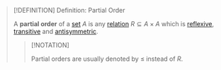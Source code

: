 >[!DEFINITION] Definition: Partial Order
>
>A **partial order** of a [set](../../Set.md) $A$ is any [relation](../../Relations/Relation.md) $R \subseteq A \times A$ which is [reflexive](../../Relations/Reflexivity.md), [transitive](../../Relations/Transitivity.md) and [antisymmetric](../../Relations/Symmetry.md).
>
>>[!NOTATION]
>>
>>Partial orders are usually denoted by $\le$ instead of $R$.
>>
>